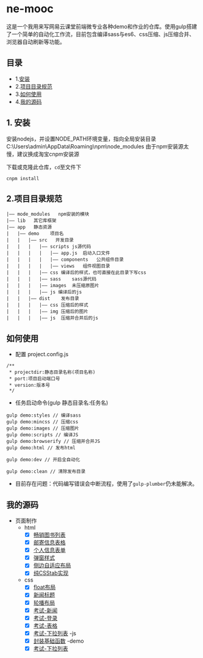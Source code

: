 # ne-mooc

这是一个我用来写网易云课堂前端微专业各种demo和作业的仓库。使用gulp搭建了一个简单的自动化工作流，目前包含编译sass与es6、css压缩、js压缩合并、浏览器自动刷新等功能。

## 目录

+ 1.[安装](#install)
+ 2.[项目目录规范](#directory)
+ 3.[如何使用](#howtouse)
+ 4.[我的源码](#mycode)

<a name="install"></a>
## 1. 安装

安装nodejs，并设置NODE_PATH环境变量，指向全局安装目录C:\Users\admin\AppData\Roaming\npm\node_modules
由于npm安装源太慢，建议换成淘宝cnpm安装源

下载或克隆此仓库，```cd```至文件下


```
cnpm install
```

<a name="directory"></a>
## 2.项目目录规范

    |—— mode_modules   npm安装的模块
    |—— lib   其它库框架
    |—— app   静态资源
    |   |—— demo	项目名
    |   |	|—— src   开发目录
    |   |	|	|—— scripts	js源代码
    |   |	|	|	|—— app.js	启动入口文件
    |   |   |   |   |—— components   公共组件目录
    |   |	|	|	|—— views   组件视图目录
    |   |	|	|—— css	编译后的样式，也可直接在此目录下写css
    |   |	|	|—— sass    sass源代码
    |   |   |   |—— images  未压缩原图片
    |   |	|	|—— js 编译后的js
    |   |	|—— dist    发布目录
    |   |	|	|—— css	压缩后的样式
    |   |   |   |—— img 压缩后的图片
    |   |	|	|—— js	压缩并合并后的js

<a name="howtouse"></a>
## 如何使用

* 配置 project.config.js

```
/**
 * projectdir:静态目录名称(项目名称)
 * port:项目启动端口号
 * version:版本号
 */
```

* 任务启动命令(gulp 静态目录名:任务名)

```
gulp demo:styles // 编译sass
gulp demo:mincss // 压缩css
gulp demo:images // 压缩图片
gulp demo:scripts // 编译JS
gulp demo:browserify // 压缩并合并JS
gulp demo:html // 发布html

gulp demo:dev // 开启全自动化

gulp demo:clean // 清除发布目录
```

* 目前存在问题：代码编写错误会中断流程，使用了```gulp-plumber```仍未能解决。

<a name="mycode"></a>
## 我的源码

+ 页面制作
    - html
        * [x] [畅销图书列表](http://xxthink.com/ne-mooc/app/html/dist/ul.html)
        * [x] [邮寄信息表格](http://xxthink.com/ne-mooc/app/html/dist/table.html)
        * [x] [个人信息表单](http://xxthink.com/ne-mooc/app/html/dist/form.html)
        * [x] [弹窗样式](http://xxthink.com/ne-mooc/app/html/dist/layer.html)
        * [x] [侧边自适应布局](http://xxthink.com/ne-mooc/app/html/dist/aside.html)
        * [x] [纯CSStab实现](http://xxthink.com/ne-mooc/app/html/dist/tab.html)
    - css
        * [x] [float布局](http://xxthink.com/ne-mooc/app/html/dist/float.html)
        * [x] [新闻标题](http://xxthink.com/ne-mooc/app/html/dist/news.html)
        * [x] [轮播布局](http://xxthink.com/ne-mooc/app/html/dist/slide.html)
        * [x] [考试-新闻](http://xxthink.com/ne-mooc/app/html/dist/index.html)
        * [x] [考试-登录](http://xxthink.com/ne-mooc/app/html/dist/login.html)
        * [x] [考试-表格](http://xxthink.com/ne-mooc/app/html/dist/photos.html)
        * [x] [考试-下拉列表](http://xxthink.com/ne-mooc/app/html/dist/select.html)
    -js
        * [x] [封装基础函数](https://github.com/XxinLiang/ne-mooc/blob/master/app/html/src/js/js-base.js)
    -demo
        * [x] [考试-下拉列表](http://xxthink.com/ne-mooc/app/html/dist/date.html)